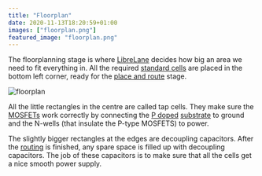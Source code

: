 ```yaml
---
title: "Floorplan"
date: 2020-11-13T18:20:59+01:00
images: ["floorplan.png"]
featured_image: "floorplan.png"
---
```


The floorplanning stage is where [LibreLane](/terminology/librelane) decides how big an area we need to fit everything in.
All the required [standard cells](/terminology/standardcell) are placed in the bottom left corner, ready for the [place and route](/terminology/place_and_route) stage.

![floorplan](/floorplan.png)

All the little rectangles in the centre are called tap cells. They make sure the [MOSFETs](/terminology/mosfet) work correctly by connecting the [P doped](/terminology/doping) [substrate](/terminology/wafer) to ground and the N-wells (that insulate the P-type MOSFETS) to power.

The slightly bigger rectangles at the edges are decoupling capacitors. After the [routing](/terminology/place_and_route) is finished, any spare space is filled up with decoupling capacitors. The job of these capacitors is to make sure that all the cells get a nice smooth power supply.
